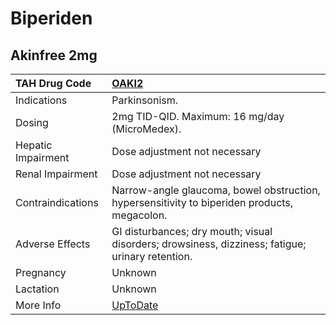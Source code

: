 # Biperiden

## Akinfree 2mg

| TAH Drug Code      | [OAKI2](https://www.tahsda.org.tw/drugs/hissearch.php?drug_code=OAKI2)                           |
|:-------------------|:-------------------------------------------------------------------------------------------------|
| Indications        | Parkinsonism.                                                                                    |
| Dosing             | 2mg TID-QID. Maximum: 16 mg/day (MicroMedex).                                                    |
| Hepatic Impairment | Dose adjustment not necessary                                                                    |
| Renal Impairment   | Dose adjustment not necessary                                                                    |
| Contraindications  | Narrow-angle glaucoma, bowel obstruction, hypersensitivity to biperiden products, megacolon.     |
| Adverse Effects    | GI disturbances; dry mouth; visual disorders; drowsiness, dizziness; fatigue; urinary retention. |
| Pregnancy          | Unknown                                                                                          |
| Lactation          | Unknown                                                                                          |
| More Info          | [UpToDate](https://www.uptodate.com/contents/biperiden-international-drug-information-concise)   |

